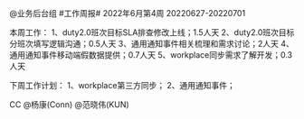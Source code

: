 @业务后台组 #工作周报#
2022年6月第4周 20220627-20220701

本周工作：
1、duty2.0班次目标SLA排查修改上线；1.5人天
2、duty2.0班次目标分班次填写逻辑沟通；0.5人天
3、通用通知事件相关梳理和需求讨论；2人天
4、通用通知事件移动端假数据提供；0.7人天
5、workplace同步需求了解开发；0.3人天


下周工作计划：
1、workplace第三方同步；
2、通用通知事件；

CC @杨康(Conn) @范晓伟(KUN)